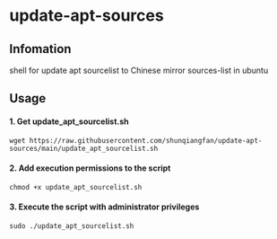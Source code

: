 # update-apt-sources

## Infomation
shell for update apt sourcelist to Chinese mirror sources-list in ubuntu

## Usage

#### 1. Get update_apt_sourcelist.sh
`wget https://raw.githubusercontent.com/shunqiangfan/update-apt-sources/main/update_apt_sourcelist.sh`

#### 2. Add execution permissions to the script
`chmod +x update_apt_sourcelist.sh`

#### 3. Execute the script with administrator privileges
`sudo ./update_apt_sourcelist.sh`